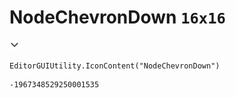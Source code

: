 # NodeChevronDown `16x16`
<img src="/img/NodeChevronDown.png" width=16 height=16>

``` CSharp
EditorGUIUtility.IconContent("NodeChevronDown")
```
```
-1967348529250001535
```
